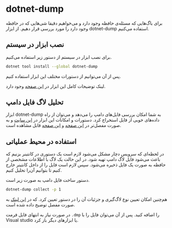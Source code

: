 # dotnet-dump 

برای باگ‌هایی که مسئله‌ی حافظه وجود دارد و می‌خواهیم دقیقا شی‌هایی که در حافظه وجود دارد را مورد بررسی قرار دهیم. از ابزار 
dotnet-dump
استفاده می‌کنیم.

## نصب ابزار در سیستم
برای نصب ابزار در سیستم از دستور زیر استفاده می‌کنیم.

```bash
dotnet tool install --global dotnet-dump
```

پس از آن می‌توانیم از دستورات مختلف این ابزار استفاده کنیم.

لینک توضیحات کامل این ابزار در
[این صفحه](https://learn.microsoft.com/en-us/dotnet/core/diagnostics/dotnet-dump)
وجود دارد.

## تحلیل لاگ فایل دامپ
ابزار 
dotnet-dump
به شما امکان بررسی فایل‌های دامپ را می‌دهد و می‌توان از راه داده‌های خوبی از فایل استخراج کرد.
دستورات و امکانات این ابزار در 
[این سایت](https://learn.microsoft.com/en-us/dotnet/core/diagnostics/dotnet-dump#dotnet-dump-analyze)
و به صورت مفصل‌تر در
[این صفحه](https://learn.microsoft.com/en-us/dotnet/core/diagnostics/dotnet-dump#analyze-sos-commands)
و
[این صفحه](https://learn.microsoft.com/en-us/dotnet/core/diagnostics/sos-debugging-extension)
قابل مشاهده است.

## استفاده در محیط عملیاتی
در لحظه‌ای که سرویس دچار مشکل می‌شود لازم است یک دستوری در کانتینر بزنیم که باعث می‌شود فایل لاگ دامپ تهیه شود.
در این حالت یک لاگ با اطلاعات مشخصی از حافظه به صورت یک فایل ذخیره می‌شود.
سپس لازم است فایل را از داخل کانتینر خارج کنیم تا بتوانیم آن‌را تحلیل کنیم.

دستور ساخت فایل دامپ به صورت زیر است.

```bash
dotnet-dump collect -p 1 
```

هم‌چنین امکان تعیین نوع لاگ‌گیری و جزئیات آن را در دستور تعیین کرد. که در
[این لینک](https://learn.microsoft.com/en-us/dotnet/core/diagnostics/dotnet-dump#synopsis-1)
به صورت مفصل توضیح داده شده است.

در صورت نیاز به انتهای فایل فرمت
`.dmp`
را اضافه کنید. پس از آن می‌توان فایل را با 
Visual studio
یا ابزارهای دیگر
باز کرد.


